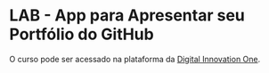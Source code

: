 # LAB -  App para Apresentar seu Portfólio do GitHub
O curso pode ser acessado na plataforma da [Digital Innovation One](https://digitalinnovation.one/).

